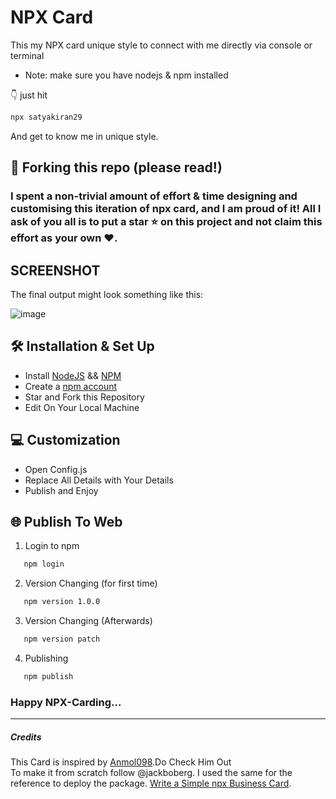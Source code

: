 # NPX Card

This my NPX card unique style to connect with me directly via console or terminal
- Note: make sure you have nodejs & npm installed


👇 just hit 
```bash
npx satyakiran29
```
And get to know me in unique style.

## 🚨 Forking this repo (please read!)
### I spent a non-trivial amount of effort & time designing and customising this iteration of npx card, and I am proud of it! All I ask of you all is to put a **star** ⭐ on this project and not claim this effort as your own ♥.



## SCREENSHOT

The final output might look something like this:

![image](https://github.com/satyakiran29/npx-satyakiran29/blob/main/demo.gif?raw=true)


## 🛠 Installation & Set Up
- Install [NodeJS](https://nodejs.org/en/download/)  && [NPM](https://github.com/felixrieseberg/npm-windows-upgrade)
- Create a [npm account](https://www.npmjs.com/signup)
- Star and Fork this Repository
- Edit On Your Local Machine 

## 💻 Customization
- Open Config.js
- Replace All Details with Your Details
- Publish and Enjoy

## 🌐 Publish To Web
1. Login to npm
```sh
   npm login
   ```
2. Version Changing (for first time)
  ```sh
     npm version 1.0.0
   ```
3. Version Changing (Afterwards)
  ```sh
     npm version patch
   ```
4. Publishing
  ```sh
     npm publish
   ```

### Happy NPX-Carding...



<hr/>

##### Credits
This Card is inspired by [Anmol098](https://github.com/anmol098/).Do Check Him Out \
To make it from scratch follow @jackboberg. I used the same for the reference to deploy the package. 
[Write a Simple npx Business Card](https://studioelsa.se/blog/open-source-oss-npx-business-card). 
